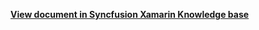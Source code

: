 **[View document in Syncfusion Xamarin Knowledge base](https://www.syncfusion.com/kb/12252/how-to-dynamically-change-the-themes-in-xamarin-schedule-sfschedule)**


